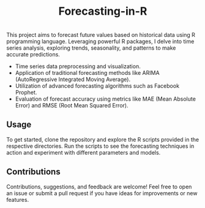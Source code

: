 <h1 align="center"> Forecasting-in-R </h1> <br>
This project aims to forecast future values based on historical data using R programming language.
Leveraging powerful R packages, I delve into time series analysis, exploring trends, seasonality, and patterns to make accurate predictions.

- Time series data preprocessing and visualization.
- Application of traditional forecasting methods like ARIMA (AutoRegressive Integrated Moving Average).
- Utilization of advanced forecasting algorithms such as Facebook Prophet.
- Evaluation of forecast accuracy using metrics like MAE (Mean Absolute Error) and RMSE (Root Mean Squared Error).

## Usage
  To get started, clone the repository and explore the R scripts provided in the respective directories. 
  Run the scripts to see the forecasting techniques in action and experiment with different parameters and models.

## Contributions
Contributions, suggestions, and feedback are welcome! Feel free to open an issue or submit a pull request if you have ideas for improvements or new features.
